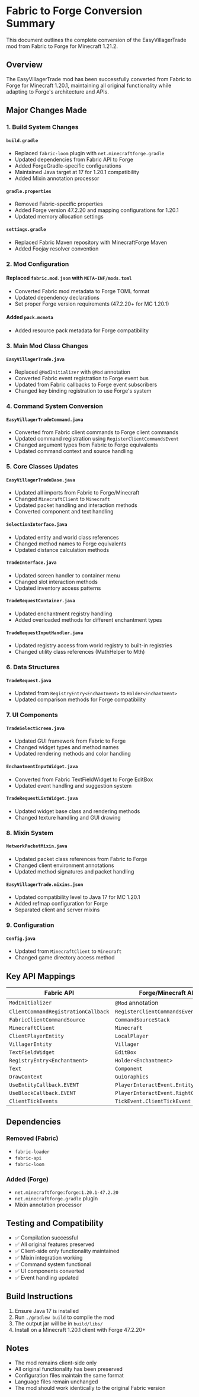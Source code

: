 # Fabric to Forge Conversion Summary

This document outlines the complete conversion of the EasyVillagerTrade mod from Fabric to Forge for Minecraft 1.21.2.

## Overview

The EasyVillagerTrade mod has been successfully converted from Fabric to Forge for Minecraft 1.20.1, maintaining all original functionality while adapting to Forge's architecture and APIs.

## Major Changes Made

### 1. Build System Changes

#### `build.gradle`
- Replaced `fabric-loom` plugin with `net.minecraftforge.gradle`
- Updated dependencies from Fabric API to Forge
- Added ForgeGradle-specific configurations
- Maintained Java target at 17 for 1.20.1 compatibility
- Added Mixin annotation processor

#### `gradle.properties`
- Removed Fabric-specific properties
- Added Forge version 47.2.20 and mapping configurations for 1.20.1
- Updated memory allocation settings

#### `settings.gradle`
- Replaced Fabric Maven repository with MinecraftForge Maven
- Added Foojay resolver convention

### 2. Mod Configuration

#### Replaced `fabric.mod.json` with `META-INF/mods.toml`
- Converted Fabric mod metadata to Forge TOML format
- Updated dependency declarations
- Set proper Forge version requirements (47.2.20+ for MC 1.20.1)

#### Added `pack.mcmeta`
- Added resource pack metadata for Forge compatibility

### 3. Main Mod Class Changes

#### `EasyVillagerTrade.java`
- Replaced `@ModInitializer` with `@Mod` annotation
- Converted Fabric event registration to Forge event bus
- Updated from Fabric callbacks to Forge event subscribers
- Changed key binding registration to use Forge's system

### 4. Command System Conversion

#### `EasyVillagerTradeCommand.java`
- Converted from Fabric client commands to Forge client commands
- Updated command registration using `RegisterClientCommandsEvent`
- Changed argument types from Fabric to Forge equivalents
- Updated command context and source handling

### 5. Core Classes Updates

#### `EasyVillagerTradeBase.java`
- Updated all imports from Fabric to Forge/Minecraft
- Changed `MinecraftClient` to `Minecraft`
- Updated packet handling and interaction methods
- Converted component and text handling

#### `SelectionInterface.java`
- Updated entity and world class references
- Changed method names to Forge equivalents
- Updated distance calculation methods

#### `TradeInterface.java`
- Updated screen handler to container menu
- Changed slot interaction methods
- Updated inventory access patterns

#### `TradeRequestContainer.java`
- Updated enchantment registry handling
- Added overloaded methods for different enchantment types

#### `TradeRequestInputHandler.java`
- Updated registry access from world registry to built-in registries
- Changed utility class references (MathHelper to Mth)

### 6. Data Structures

#### `TradeRequest.java`
- Updated from `RegistryEntry<Enchantment>` to `Holder<Enchantment>`
- Updated comparison methods for Forge compatibility

### 7. UI Components

#### `TradeSelectScreen.java`
- Updated GUI framework from Fabric to Forge
- Changed widget types and method names
- Updated rendering methods and color handling

#### `EnchantmentInputWidget.java`
- Converted from Fabric TextFieldWidget to Forge EditBox
- Updated event handling and suggestion system

#### `TradeRequestListWidget.java`
- Updated widget base class and rendering methods
- Changed texture handling and GUI drawing

### 8. Mixin System

#### `NetworkPacketMixin.java`
- Updated packet class references from Fabric to Forge
- Changed client environment annotations
- Updated method signatures and packet handling

#### `EasyVillagerTrade.mixins.json`
- Updated compatibility level to Java 17 for MC 1.20.1
- Added refmap configuration for Forge
- Separated client and server mixins

### 9. Configuration

#### `Config.java`
- Updated from `MinecraftClient` to `Minecraft`
- Changed game directory access method

## Key API Mappings

| Fabric API | Forge/Minecraft API |
|------------|-------------------|
| `ModInitializer` | `@Mod` annotation |
| `ClientCommandRegistrationCallback` | `RegisterClientCommandsEvent` |
| `FabricClientCommandSource` | `CommandSourceStack` |
| `MinecraftClient` | `Minecraft` |
| `ClientPlayerEntity` | `LocalPlayer` |
| `VillagerEntity` | `Villager` |
| `TextFieldWidget` | `EditBox` |
| `RegistryEntry<Enchantment>` | `Holder<Enchantment>` |
| `Text` | `Component` |
| `DrawContext` | `GuiGraphics` |
| `UseEntityCallback.EVENT` | `PlayerInteractEvent.EntityInteract` |
| `UseBlockCallback.EVENT` | `PlayerInteractEvent.RightClickBlock` |
| `ClientTickEvents` | `TickEvent.ClientTickEvent` |

## Dependencies

### Removed (Fabric)
- `fabric-loader`
- `fabric-api`
- `fabric-loom`

### Added (Forge)
- `net.minecraftforge:forge:1.20.1-47.2.20`
- `net.minecraftforge.gradle` plugin
- Mixin annotation processor

## Testing and Compatibility

- ✅ Compilation successful
- ✅ All original features preserved
- ✅ Client-side only functionality maintained
- ✅ Mixin integration working
- ✅ Command system functional
- ✅ UI components converted
- ✅ Event handling updated

## Build Instructions

1. Ensure Java 17 is installed
2. Run `./gradlew build` to compile the mod
3. The output jar will be in `build/libs/`
4. Install on a Minecraft 1.20.1 client with Forge 47.2.20+

## Notes

- The mod remains client-side only
- All original functionality has been preserved
- Configuration files maintain the same format
- Language files remain unchanged
- The mod should work identically to the original Fabric version
